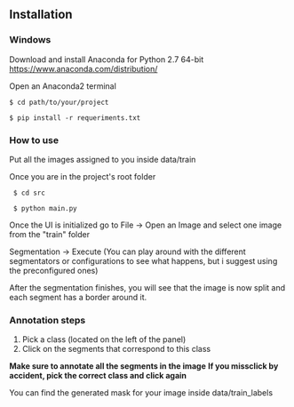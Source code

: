 
## Installation

### Windows

 Download and install Anaconda for Python 2.7 64-bit https://www.anaconda.com/distribution/
 
 Open an Anaconda2 terminal
 
 ```
 $ cd path/to/your/project
 ```
 
 ```
 $ pip install -r requeriments.txt
 ```

### How to use

Put all the images assigned to you inside data/train

Once you are in the project's root folder

```
 $ cd src
```

```
 $ python main.py
```


 Once the UI is initialized go to File -> Open an Image and select one image from the "train" folder
 
  Segmentation -> Execute (You can play around with the different segmentators or configurations to see what happens, but i suggest   using the preconfigured ones)

After the segmentation finishes, you will see that the image is now split and each segment has a border around it.

### Annotation steps

1. Pick a class (located on the left of the panel)
2. Click on the segments that correspond to this class

**Make sure to annotate all the segments in the image**
**If you missclick by accident, pick the correct class and click again**

You can find the generated mask for your image inside data/train_labels


